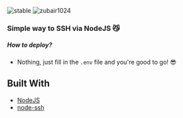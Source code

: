 
![stable](https://img.shields.io/badge/build-stable-green) ![zubair1024](https://img.shields.io/badge/author-zubair1024-cyan)

### Simple way to SSH via NodeJS 😼

##### How to deploy? 

- Nothing, just fill in the `.env` file and you're good to go! 😎

## Built With

- [NodeJS](https://nodejs.org/en/)
- [node-ssh](https://github.com/steelbrain/node-ssh)





